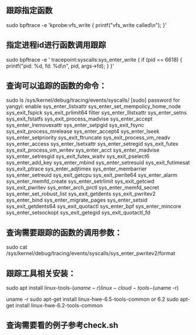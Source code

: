 
## 跟踪指定函数
sudo bpftrace -e 'kprobe:vfs_write { printf("vfs_write called\n"); }'


## 指定进程id进行函数调用跟踪
sudo bpftrace -e '
tracepoint:syscalls:sys_enter_write
{
    if (pid == 6618) {
        printf("pid: %d, fd: %d\n", pid, args->fd);
    }
}'



## 查询可以追踪的函数的命令：
 sudo ls /sys/kernel/debug/tracing/events/syscalls/
[sudo] password for yangyi: 
enable                             sys_enter_listxattr               sys_enter_set_mempolicy_home_node  sys_exit_fspick                   sys_exit_prlimit64
filter                             sys_enter_llistxattr              sys_enter_setns                    sys_exit_fstatfs                  sys_exit_process_madvise
sys_enter_accept                   sys_enter_lremovexattr            sys_enter_setpgid                  sys_exit_fsync                    sys_exit_process_mrelease
sys_enter_accept4                  sys_enter_lseek                   sys_enter_setpriority              sys_exit_ftruncate                sys_exit_process_vm_readv
sys_enter_access                   sys_enter_lsetxattr               sys_enter_setregid                 sys_exit_futex                    sys_exit_process_vm_writev
sys_enter_acct                     sys_enter_madvise                 sys_enter_setresgid                sys_exit_futex_waitv              sys_exit_pselect6
sys_enter_add_key                  sys_enter_mbind                   sys_enter_setresuid                sys_exit_futimesat                sys_exit_ptrace
sys_enter_adjtimex                 sys_enter_membarrier              sys_enter_setreuid                 sys_exit_getcpu                   sys_exit_pwrite64
sys_enter_alarm                    sys_enter_memfd_create            sys_enter_setrlimit                sys_exit_getcwd                   sys_exit_pwritev
sys_enter_arch_prctl               sys_enter_memfd_secret            sys_enter_set_robust_list          sys_exit_getdents                 sys_exit_pwritev2
sys_enter_bind                     sys_enter_migrate_pages           sys_enter_setsid                   sys_exit_getdents64               sys_exit_quotactl
sys_enter_bpf                      sys_enter_mincore                 sys_enter_setsockopt               sys_exit_getegid                  sys_exit_quotactl_fd

## 查询需要跟踪的函数的调用参数：
sudo cat /sys/kernel/debug/tracing/events/syscalls/sys_enter_pwritev2/format


## 跟踪工具相关安装：
sudo apt install linux-tools-$(uname -r) linux-cloud-tools-$(uname -r)


uname -r
sudo apt-get install linux-hwe-6.5-tools-common
or 6.2
sudo apt-get install linux-hwe-6.2-tools-common


## 查询需要看的例子参考check.sh
